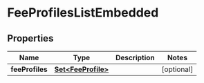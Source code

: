 

# FeeProfilesListEmbedded


## Properties

| Name | Type | Description | Notes |
|------------ | ------------- | ------------- | -------------|
|**feeProfiles** | [**Set&lt;FeeProfile&gt;**](FeeProfile.md) |  |  [optional] |



